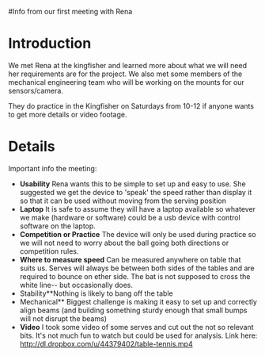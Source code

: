 #Info from our first meeting with Rena

# Introduction #

We met Rena at the kingfisher and learned more about what we will need her requirements are for the project. We also met some members of the mechanical engineering team who will be working on the mounts for our sensors/camera.

They do practice in the Kingfisher on Saturdays from 10-12 if anyone wants to get more details or video footage.

# Details #

Important info the meeting:
  * **Usability** Rena wants this to be simple to set up and easy to use. She suggested we get the device to 'speak' the speed rather than display it so that it can be used without moving from the serving position
  * **Laptop** It is safe to assume they will have a laptop available so whatever we make (hardware or software) could be a usb device with control software on the laptop.
  * **Competition or Practice** The device will only be used during practice so we will not need to worry about the ball going both directions or competition rules.
  * **Where to measure speed** Can be measured anywhere on table that suits us. Serves will always be between both sides of the tables and are required to bounce on ether side. The bat is not supposed to cross the white line-- but occasionally does.
  * Stability**Nothing is likely to bang off the table
  * Mechanical** Biggest challenge is making it easy to set up and correctly align beams (and building something sturdy enough that small bumps will not disrupt the beams)
  * **Video** I took some video of some serves and cut out the not so relevant bits. It's not much fun to watch but could be used for analysis. Link here: http://dl.dropbox.com/u/44379402/table-tennis.mp4